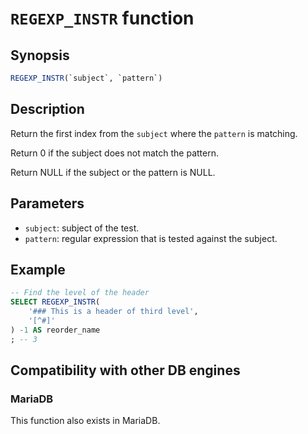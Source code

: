 # `REGEXP_INSTR` function

## Synopsis

```sql
REGEXP_INSTR(`subject`, `pattern`)
```

## Description

Return the first index from the `subject` where the `pattern` is matching.

Return 0 if the subject does not match the pattern.

Return NULL if the subject or the pattern is NULL.

## Parameters

* `subject`: subject of the test.
* `pattern`: regular expression that is tested against the subject.

## Example

```sql
-- Find the level of the header
SELECT REGEXP_INSTR(
    '### This is a header of third level',
    '[^#]'
) -1 AS reorder_name
; -- 3
```

## Compatibility with other DB engines

### MariaDB

This function also exists in MariaDB.
